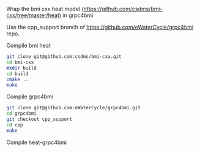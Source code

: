 Wrap the bmi cxx heat model (https://github.com/csdms/bmi-cxx/tree/master/heat) in grpc4bmi

Use the cpp_support branch of https://github.com/eWaterCycle/grpc4bmi repo.


Compile bmi heat 
```bash
git clone git@github.com:csdms/bmi-cxx.git
cd bmi-cxx
mkdir build
cd build
cmake ..
make
```

Compile grpc4bmi
```bash
git clone git@github.com:eWaterCycle/grpc4bmi.git
cd grpc4bmi
git checkout cpp_support
cd cpp
make
```

Compile heat-grpc4bmi
```

```